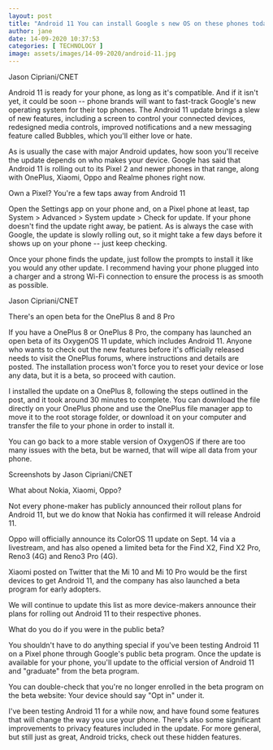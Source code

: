 ```yaml
---
layout: post
title: "Android 11 You can install Google s new OS on these phones today Here s how"
author: jane 
date: 14-09-2020 10:37:53 
categories: [ TECHNOLOGY ] 
image: assets/images/14-09-2020/android-11.jpg
---
```

Jason Cipriani/CNET

Android 11 is ready for your phone, as long as it's compatible. And if it isn't yet, it could be soon -- phone brands will want to fast-track Google's new operating system for their top phones. The Android 11 update brings a slew of new features, including a screen to control your connected devices, redesigned media controls, improved notifications and a new messaging feature called Bubbles, which you'll either love or hate.

As is usually the case with major Android updates, how soon you'll receive the update depends on who makes your device. Google has said that Android 11 is rolling out to its Pixel 2 and newer phones in that range, along with OnePlus, Xiaomi, Oppo and Realme phones right now.

Own a Pixel? You're a few taps away from Android 11

Open the Settings app on your phone and, on a Pixel phone at least, tap System > Advanced > System update > Check for update. If your phone doesn't find the update right away, be patient. As is always the case with Google, the update is slowly rolling out, so it might take a few days before it shows up on your phone -- just keep checking.

Once your phone finds the update, just follow the prompts to install it like you would any other update. I recommend having your phone plugged into a charger and a strong Wi-Fi connection to ensure the process is as smooth as possible.

Jason Cipriani/CNET

There's an open beta for the OnePlus 8 and 8 Pro

If you have a OnePlus 8 or OnePlus 8 Pro, the company has launched an open beta of its OxygenOS 11 update, which includes Android 11. Anyone who wants to check out the new features before it's officially released needs to visit the OnePlus forums, where instructions and details are posted. The installation process won't force you to reset your device or lose any data, but it is a beta, so proceed with caution.

I installed the update on a OnePlus 8, following the steps outlined in the post, and it took around 30 minutes to complete. You can download the file directly on your OnePlus phone and use the OnePlus file manager app to move it to the root storage folder, or download it on your computer and transfer the file to your phone in order to install it.

You can go back to a more stable version of OxygenOS if there are too many issues with the beta, but be warned, that will wipe all data from your phone.

Screenshots by Jason Cipriani/CNET

What about Nokia, Xiaomi, Oppo?

Not every phone-maker has publicly announced their rollout plans for Android 11, but we do know that Nokia has confirmed it will release Android 11.

Oppo will officially announce its ColorOS 11 update on Sept. 14 via a livestream, and has also opened a limited beta for the Find X2, Find X2 Pro, Reno3 (4G) and Reno3 Pro (4G).

Xiaomi posted on Twitter that the Mi 10 and Mi 10 Pro would be the first devices to get Android 11, and the company has also launched a beta program for early adopters.

We will continue to update this list as more device-makers announce their plans for rolling out Android 11 to their respective phones.

What do you do if you were in the public beta?

You shouldn't have to do anything special if you've been testing Android 11 on a Pixel phone through Google's public beta program. Once the update is available for your phone, you'll update to the official version of Android 11 and "graduate" from the beta program.

You can double-check that you're no longer enrolled in the beta program on the beta website: Your device should say "Opt in" under it.

I've been testing Android 11 for a while now, and have found some features that will change the way you use your phone. There's also some significant improvements to privacy features included in the update. For more general, but still just as great, Android tricks, check out these hidden features.